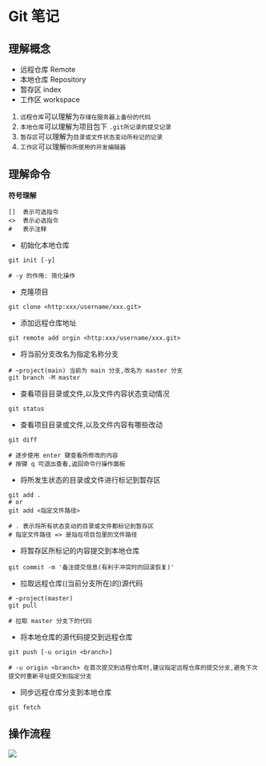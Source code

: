 # Git 笔记

## 理解概念

- 远程仓库 Remote
- 本地仓库 Repository
- 暂存区 index
- 工作区 workspace



1. `远程仓库`可以理解为`存储在服务器上备份的代码`
2. `本地仓库`可以理解为项目包下 `.git所记录的提交记录`
3. `暂存区`可以理解为`目录或文件状态变动所标记的记录`
4. `工作区`可以理解`你所使用的开发编辑器`



## 理解命令

**符号理解**

```nginx
[]  表示可选指令
<>  表示必选指令
#   表示注释
```



- 初始化本地仓库

```nginx
git init [-y]

# -y 的作用: 简化操作
```



- 克隆项目

```nginx
git clone <http:xxx/username/xxx.git>
```



- 添加远程仓库地址

```nginx
git remote add orgin <http:xxx/username/xxx.git>
```



- 将当前分支改名为指定名称分支

```nginx
# ~project(main) 当前为 main 分支,改名为 master 分支
git branch -M master
```



- 查看项目目录或文件,以及文件内容状态变动情况

```nginx
git status
```



- 查看项目目录或文件,以及文件内容有哪些改动

```nginx
git diff

# 逐步使用 enter 键查看所修改的内容
# 按键 q 可退出查看,返回命令行操作面板
```



- 将所发生状态的目录或文件进行标记到暂存区

```nginx
git add .
# or
git add <指定文件路径>

# . 表示将所有状态变动的目录或文件都标记到暂存区
# 指定文件路径 => 是指在项目包里的文件路径

```



- 将暂存区所标记的内容提交到本地仓库

```nginx
git commit -m '备注提交信息(有利于冲突时的回滚恢复)'
```



- 拉取远程仓库((当前分支所在)的)源代码

```nginx
# ~project(master)
git pull

# 拉取 master 分支下的代码
```



- 将本地仓库的源代码提交到远程仓库

```nginx
git push [-u origin <branch>]

# -u origin <branch> 在首次提交到远程仓库时,建议指定远程仓库的提交分支,避免下次提交时重新寻址提交到指定分支
```



- 同步远程仓库分支到本地仓库

```nginx
git fetch
```







## 操作流程

![](C:\Users\Administrator\Desktop\devnote\git\git_command.png)